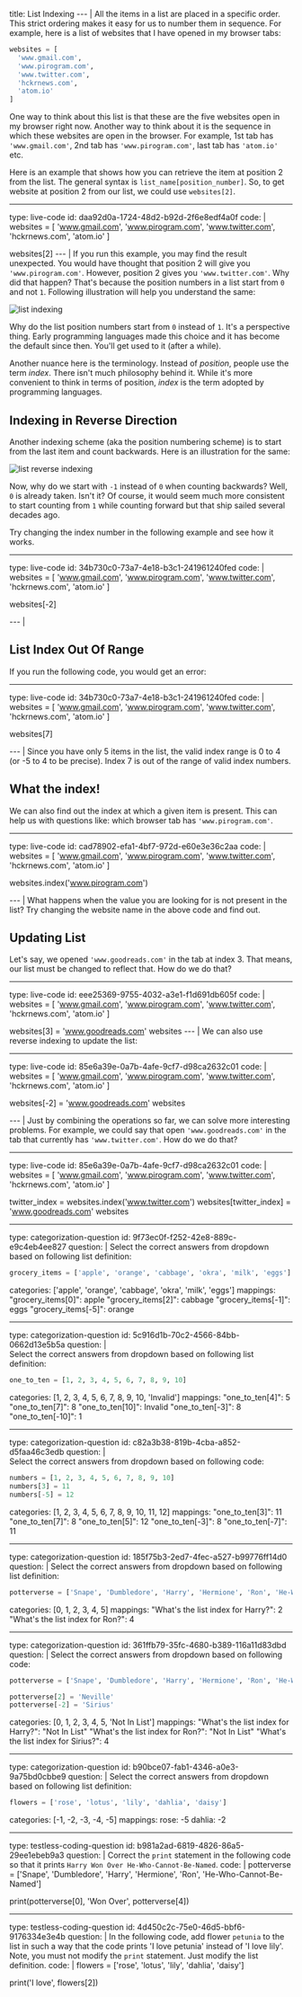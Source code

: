 title: List Indexing
--- |
  All the items in a list are placed in a specific order. This strict ordering makes it easy for us to number them in sequence. For example, here is a list of websites that I have opened in my browser tabs:

  ```Python
  websites = [
    'www.gmail.com',
    'www.pirogram.com',
    'www.twitter.com',
    'hckrnews.com',
    'atom.io'
  ]
  ```

  One way to think about this list is that these are the five websites open in my browser right now. Another way to think about it is the sequence in which these websites are open in the browser. For example, 1st tab has `'www.gmail.com'`, 2nd tab has `'www.pirogram.com'`, last tab has `'atom.io'` etc.

  Here is an example that shows how you can retrieve the item at position 2 from the list. The general syntax is `list_name[position_number]`. So, to get website at position 2 from our list, we could use `websites[2]`.

---
type: live-code
id: daa92d0a-1724-48d2-b92d-2f6e8edf4a0f
code: |
  websites = [
    'www.gmail.com',
    'www.pirogram.com',
    'www.twitter.com',
    'hckrnews.com',
    'atom.io'
  ]

  websites[2]
--- |
  If you run this example, you may find the result unexpected. You would have thought that position 2 will give you `'www.pirogram.com'`. However, position 2 gives you `'www.twitter.com'`. Why did that happen? That's because the position numbers in a list start from `0` and not `1`. Following illustration will help you understand the same:

  ![list indexing](assets/img/list-indexing.png)

  Why do the list position numbers start from `0` instead of `1`. It's a perspective thing. Early programming languages made this choice and it has become the default since then. You'll get used to it (after a while).

  Another nuance here is the terminology. Instead of _position_, people use the term _index_. There isn't much philosophy behind it. While it's more convenient to think in terms of position, _index_ is the term adopted by programming languages.

  ## Indexing in Reverse Direction
  Another indexing scheme (aka the position numbering scheme) is to start from the last item and count backwards. Here is an illustration for the same:

  ![list reverse indexing](assets/img/list-reverse-indexing.png)

  Now, why do we start with `-1` instead of `0` when counting backwards? Well, `0` is already taken. Isn't it? Of course, it would seem much more consistent to start counting from `1` while counting forward but that ship sailed several decades ago.

  Try changing the index number in the following example and see how it works.

---
type: live-code
id: 34b730c0-73a7-4e18-b3c1-241961240fed
code: |
  websites = [
    'www.gmail.com',
    'www.pirogram.com',
    'www.twitter.com',
    'hckrnews.com',
    'atom.io'
  ]

  websites[-2]

--- |

  ## List Index Out Of Range

  If you run the following code, you would get an error:

---
type: live-code
id: 34b730c0-73a7-4e18-b3c1-241961240fed
code: |
  websites = [
    'www.gmail.com',
    'www.pirogram.com',
    'www.twitter.com',
    'hckrnews.com',
    'atom.io'
  ]

  websites[7]

--- |
  Since you have only 5 items in the list, the valid index range is 0 to 4 (or -5 to 4 to be precise). Index 7 is out of the range of valid index numbers.

  ## What the index!

  We can also find out the index at which a given item is present. This can help us with questions like: which browser tab has `'www.pirogram.com'`.

---
type: live-code
id: cad78902-efa1-4bf7-972d-e60e3e36c2aa
code: |
  websites = [
    'www.gmail.com',
    'www.pirogram.com',
    'www.twitter.com',
    'hckrnews.com',
    'atom.io'
  ]

  websites.index('www.pirogram.com')

--- |
  What happens when the value you are looking for is not present in the list? Try changing the website name in the above code and find out.

  ## Updating List

  Let's say, we opened `'www.goodreads.com'` in the tab at index 3. That means, our list must be changed to reflect that. How do we do that?

---
type: live-code
id: eee25369-9755-4032-a3e1-f1d691db605f
code: |
  websites = [
    'www.gmail.com',
    'www.pirogram.com',
    'www.twitter.com',
    'hckrnews.com',
    'atom.io'
  ]

  websites[3] = 'www.goodreads.com'
  websites
--- |
  We can also use reverse indexing to update the list:

---
type: live-code
id: 85e6a39e-0a7b-4afe-9cf7-d98ca2632c01
code: |
  websites = [
    'www.gmail.com',
    'www.pirogram.com',
    'www.twitter.com',
    'hckrnews.com',
    'atom.io'
  ]

  websites[-2] = 'www.goodreads.com'
  websites

--- |
  Just by combining the operations so far, we can solve more interesting problems. For example, we could say that open `'www.goodreads.com'` in the tab that currently has `'www.twitter.com'`. How do we do that?

---
type: live-code
id: 85e6a39e-0a7b-4afe-9cf7-d98ca2632c01
code: |
  websites = [
    'www.gmail.com',
    'www.pirogram.com',
    'www.twitter.com',
    'hckrnews.com',
    'atom.io'
  ]

  twitter_index = websites.index('www.twitter.com')
  websites[twitter_index] = 'www.goodreads.com'
  websites

---
type: categorization-question
id: 9f73ec0f-f252-42e8-889c-e9c4eb4ee827
question: |
  Select the correct answers from dropdown based on following list definition:

  ```python
  grocery_items = ['apple', 'orange', 'cabbage', 'okra', 'milk', 'eggs']
  ```
categories: ['apple', 'orange', 'cabbage', 'okra', 'milk', 'eggs']
mappings:
  "grocery_items[0]": apple
  "grocery_items[2]": cabbage
  "grocery_items[-1]": eggs
  "grocery_items[-5]": orange

---
type: categorization-question
id: 5c916d1b-70c2-4566-84bb-0662d13e5b5a
question: |  
  Select the correct answers from dropdown based on following list definition:

  ```python
  one_to_ten = [1, 2, 3, 4, 5, 6, 7, 8, 9, 10]
  ```
categories: [1, 2, 3, 4, 5, 6, 7, 8, 9, 10, 'Invalid']
mappings:
  "one_to_ten[4]": 5
  "one_to_ten[7]": 8
  "one_to_ten[10]": Invalid
  "one_to_ten[-3]": 8
  "one_to_ten[-10]": 1

---
type: categorization-question
id: c82a3b38-819b-4cba-a852-d5faa46c3edb
question: |  
  Select the correct answers from dropdown based on following code:

  ```python
  numbers = [1, 2, 3, 4, 5, 6, 7, 8, 9, 10]
  numbers[3] = 11
  numbers[-5] = 12
  ```
categories: [1, 2, 3, 4, 5, 6, 7, 8, 9, 10, 11, 12]
mappings:
  "one_to_ten[3]": 11
  "one_to_ten[7]": 8
  "one_to_ten[5]": 12
  "one_to_ten[-3]": 8
  "one_to_ten[-7]": 11

---
type: categorization-question
id: 185f75b3-2ed7-4fec-a527-b99776ff14d0
question: |
  Select the correct answers from dropdown based on following list definition:

  ```python
  potterverse = ['Snape', 'Dumbledore', 'Harry', 'Hermione', 'Ron', 'He-Who-Cannot-Be-Named']
  ```
categories: [0, 1, 2, 3, 4, 5]
mappings:
  "What's the list index for Harry?": 2
  "What's the list index for Ron?": 4

---
type: categorization-question
id: 361ffb79-35fc-4680-b389-116a11d83dbd
question: |
  Select the correct answers from dropdown based on following code:

  ```python
  potterverse = ['Snape', 'Dumbledore', 'Harry', 'Hermione', 'Ron', 'He-Who-Cannot-Be-Named']

  potterverse[2] = 'Neville'
  potterverse[-2] = 'Sirius'
  ```
categories: [0, 1, 2, 3, 4, 5, 'Not In List']
mappings:
  "What's the list index for Harry?": "Not In List"
  "What's the list index for Ron?": "Not In List"
  "What's the list index for Sirius?": 4

---
type: categorization-question
id: b90bce07-fab1-4346-a0e3-9a75bd0cbbe9
question: |
  Select the correct answers from dropdown based on following list definition:

  ```python
  flowers = ['rose', 'lotus', 'lily', 'dahlia', 'daisy']
  ```
categories: [-1, -2, -3, -4, -5]
mappings:
  rose: -5
  dahlia: -2

---
type: testless-coding-question
id: b981a2ad-6819-4826-86a5-29ee1ebeb9a3
question: |
  Correct the `print` statement in the following code so that it prints `Harry Won Over He-Who-Cannot-Be-Named`.
code: |
  potterverse = ['Snape', 'Dumbledore', 'Harry', 'Hermione', 'Ron', 'He-Who-Cannot-Be-Named']

  print(potterverse[0], 'Won Over', potterverse[4])

---
type: testless-coding-question
id: 4d450c2c-75e0-46d5-bbf6-9176334e3e4b
question: |
  In the following code, add flower `petunia` to the list in such a way that the code prints 'I love petunia' instead of 'I love lily'. Note, you must not modify the `print` statement. Just modify the list definition.
code: |
  flowers = ['rose', 'lotus', 'lily', 'dahlia', 'daisy']

  print('I love', flowers[2])
